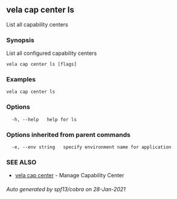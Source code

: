 ## vela cap center ls

List all capability centers

### Synopsis

List all configured capability centers

```
vela cap center ls [flags]
```

### Examples

```
vela cap center ls
```

### Options

```
  -h, --help   help for ls
```

### Options inherited from parent commands

```
  -e, --env string   specify environment name for application
```

### SEE ALSO

* [vela cap center](vela_cap_center.md)	 - Manage Capability Center

###### Auto generated by spf13/cobra on 28-Jan-2021
